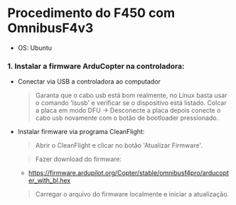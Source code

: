 
# Procedimento do F450 com OmnibusF4v3
- OS: Ubuntu

### 1. Instalar a firmware ArduCopter na controladora:
- Conectar via USB a controladora ao computador
	> Garanta que o cabo usb está bom realmente, no Linux basta usar o comando 'lsusb' e verificar se o dispositivo está listado.
	Colcar a placa em modo DFU -> Desconecte a placa depois conecte o cabo usb novamente com o botão de bootloader pressionado.

- Instalar firmware via programa CleanFlight:
	> Abrir o CleanFlight e clicar no botão 'Atualizar Firmware'.
	
	>Fazer download do firmware:
	- https://firmware.ardupilot.org/Copter/stable/omnibusf4pro/arducopter_with_bl.hex
	> Carregar o arquivo do firmware localmente e iniciar a atualização.


